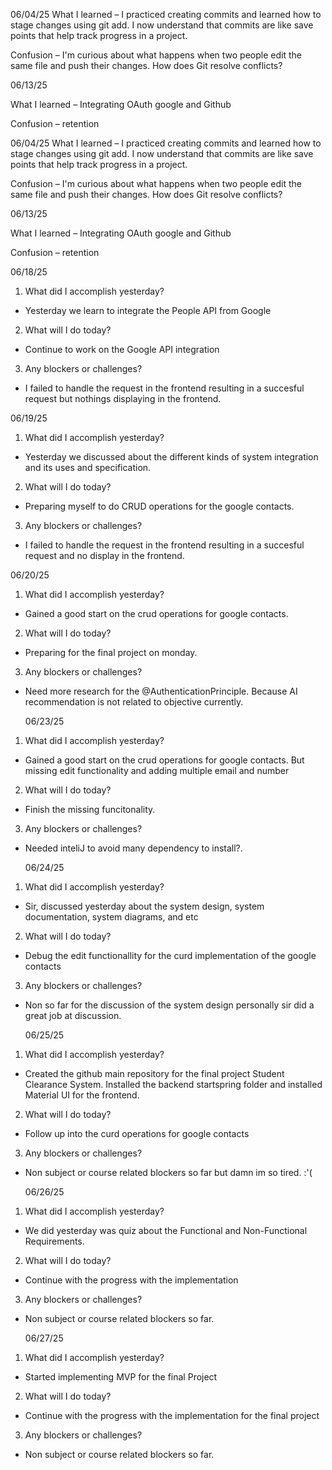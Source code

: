 06/04/25
What I learned –
I practiced creating commits and learned how to stage changes using git add. I now understand that commits are like save points that help track progress in a project.

Confusion –
I'm curious about what happens when two people edit the same file and push their changes. How does Git resolve conflicts?

06/13/25

What I learned –
Integrating OAuth google and Github

Confusion –
retention

06/04/25
What I learned –
I practiced creating commits and learned how to stage changes using git add. I now understand that commits are like save points that help track progress in a project.

Confusion –
I'm curious about what happens when two people edit the same file and push their changes. How does Git resolve conflicts?

06/13/25

What I learned –
Integrating OAuth google and Github

Confusion –
retention

06/18/25
1. What did I accomplish yesterday?
 - Yesterday we learn to integrate the People API from Google
2. What will I do today?
 - Continue to work on the Google API integration
3. Any blockers or challenges?
 - I failed to handle the request in the frontend resulting in a succesful request but nothings displaying in the frontend. 

 06/19/25
1. What did I accomplish yesterday?
 - Yesterday we discussed about the different kinds of system integration and its uses and specification.
2. What will I do today?
 - Preparing myself to do CRUD operations for the google contacts.
3. Any blockers or challenges?
 - I failed to handle the request in the frontend resulting in a succesful request and no display in the frontend. 

  06/20/25
1. What did I accomplish yesterday?
 - Gained a good start on the crud operations for google contacts.
2. What will I do today?
 - Preparing for the final project on monday.
3. Any blockers or challenges?
 - Need more research for the @AuthenticationPrinciple. Because AI recommendation is not related to objective currently. 

   06/23/25
1. What did I accomplish yesterday?
 - Gained a good start on the crud operations for google contacts. But missing edit functionality and adding multiple email and number
2. What will I do today?
 - Finish the missing funcitonality.
3. Any blockers or challenges?
 - Needed inteliJ to avoid many dependency to install?. 

   06/24/25
1. What did I accomplish yesterday?
 - Sir, discussed yesterday about the system design, system documentation, system diagrams, and etc 
2. What will I do today?
 - Debug the edit functionallity for the curd implementation of the google contacts
3. Any blockers or challenges?
 - Non so far for the discussion of the system design personally sir did a great job at discussion. 

   06/25/25
1. What did I accomplish yesterday?
 - Created the github main repository for the final project Student Clearance System. Installed the backend startspring folder and installed Material UI for the frontend. 
2. What will I do today?
 - Follow up into the curd operations for google contacts
3. Any blockers or challenges?
 - Non subject or course related blockers so far but damn im so tired. :'(

   06/26/25
1. What did I accomplish yesterday?
 - We did yesterday was quiz about the Functional and Non-Functional Requirements. 
2. What will I do today?
 - Continue with the progress with the implementation
3. Any blockers or challenges?
 - Non subject or course related blockers so far.

    06/27/25
1. What did I accomplish yesterday?
 - Started implementing MVP for the final Project 
2. What will I do today?
 - Continue with the progress with the implementation for the final project
3. Any blockers or challenges?
 - Non subject or course related blockers so far.